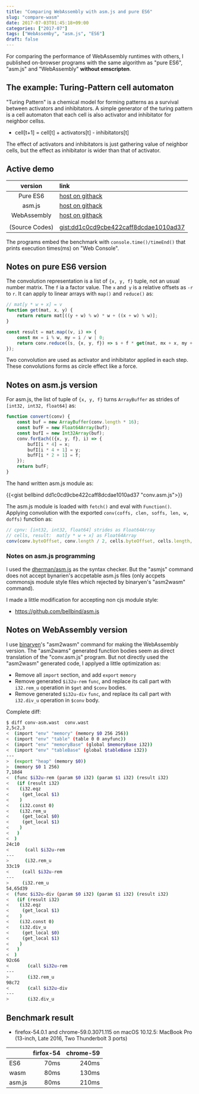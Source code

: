 ```yaml
---
title: "Comparing WebAssembly with asm.js and pure ES6"
slug: "compare-wasm"
date: 2017-07-03T01:45:18+09:00
categories: ["2017-07"]
tags: ["WebAssemby", "asm.js", "ES6"]
draft: false
---
```


For comparing the performance of WebAssembly runtimes with others,
I published on-browser programs with the same algorithm 
as "pure ES6", "asm.js" and "WebAssembly" **without emscripten**.

<!--more-->

## The example: Turing-Pattern cell automaton

"Turing Pattern" is a chemical model for forming patterns
as a survival between activators and inhibitators.
A simple generator of the turing pattern is a cell automaton that
each cell is also activator and inhibitator for neighbor cellss.

- cell[t+1] = cell[t] + activators[t] - inhibitators[t]

The effect of activators and inhibitators is just gathering value of neighbor cells,
but the effect as inhibitator is wider than that of activator.

## Active demo

| version      | link                                                                                                       |
|:------------:|:-----------------------------------------------------------------------------------------------------------|
| Pure ES6     | [host on githack](https://gist.githack.com/bellbind/dd1c0cd9cbe422caff8dcdae1010ad37/raw/index-es6.html)   |
| asm.js       | [host on githack](https://gist.githack.com/bellbind/dd1c0cd9cbe422caff8dcdae1010ad37/raw/index-asm.html)   |
| WebAssembly  | [host on githack](https://gist.githack.com/bellbind/dd1c0cd9cbe422caff8dcdae1010ad37/raw/index-wasm.html)  |
|              |                                                                                                            |
|(Source Codes)| [gist:dd1c0cd9cbe422caff8dcdae1010ad37](https://gist.github.com/bellbind/dd1c0cd9cbe422caff8dcdae1010ad37) |

The programs embed the benchmark with `console.time()/timeEnd()` that prints execution times(ms) on  "Web Console".

## Notes on pure ES6 version

The convolution representation is a list of `{x, y, f}` tuple, not an usual number matrix. 
The `f` ia a factor value. The `x` and` y` is a relative offsets as `-r` to `r`.
It can apply to linear arrays with `map()` and `reduce()` as:

```js
// mat[y * w + x] = v
function get(mat, x, y) {
    return return mat[((y + w) % w) * w + ((x + w) % w)];
}

const result = mat.map((v, i) => {
    const mx = i % w, my = i / w | 0;
    return conv.reduce((s, {x, y, f}) => s + f * get(mat, mx + x, my + y), 0);
});
```

Two convolution are used as activator and inhibitator applied in each step.
These convolutions forms as circle effect like a force.

## Notes on asm.js version

For asm.js, the list of tuple of `{x, y, f}`  turns `ArrayBuffer` as strides of `[int32, int32, float64]` as:

```js
function convert(conv) {
    const buf = new ArrayBuffer(conv.length * 16);
    const bufF = new Float64Array(buf);
    const bufI = new Int32Array(buf);
    conv.forEach(({x, y, f}, i) => {
        bufI[i * 4] = x;
        bufI[i * 4 + 1] = y;
        bufF[i * 2 + 1] = f;
    });
    return bufF;
}
```

The hand written asm.js module as:

{{<gist bellbind dd1c0cd9cbe422caff8dcdae1010ad37 "conv.asm.js">}}

The asm.js module is loaded with `fetch()` and eval with `Function()`.
Applying convolution with the exported `conv(coffs, clen, soffs, len, w, doffs)` function as:

```js
// cpnv: [int32, int32, float64] strides as Float64Array
// cells, result:  mat[y * w + x] as Float64Array
conv(conv.byteOffset, conv.length / 2, cells.byteOffset, cells.length, w, result.byteOffset);
```

### Notes on asm.js programming

I used the [dherman/asm.js](https://github.com/dherman/asm.js) as the syntax checker.
But the "asmjs" command does not accept bynarien's accpetable asm.js files
(only accpets commonsjs module style files which rejected by binaryen's "asm2wasm" command).

I made a little modification for accepting non cjs module style:

- https://github.com/bellbind/asm.js

## Notes on WebAssembly version

I use [binaryen](https://github.com/WebAssembly/binaryen)'s "asm2wasm" command for making the WebAssembly version.
The "asm2wams" generated function bodies seem as direct translation of the "conv.asm.js" program.
But not directly used the "asm2wasm" generated code, I applyed a little optimization as:

- Remove all `import` section, and add `export` `memory`
- Remove generated `$i32u-rem` `func`, and replace its call part with `i32.rem_u` operation in `$get` and `$conv` bodies.
- Remove generated `$i32u-div` `func`, and replace its call part with `i32.div_u` operation in `$conv` body.

Complete diff:

```bash
$ diff conv-asm.wast  conv.wast
2,5c2,3
<  (import "env" "memory" (memory $0 256 256))
<  (import "env" "table" (table 0 0 anyfunc))
<  (import "env" "memoryBase" (global $memoryBase i32))
<  (import "env" "tableBase" (global $tableBase i32))
---
>  (export "heap" (memory $0))
>  (memory $0 1 256)
7,18d4
<  (func $i32u-rem (param $0 i32) (param $1 i32) (result i32)
<   (if (result i32)
<    (i32.eqz
<     (get_local $1)
<    )
<    (i32.const 0)
<    (i32.rem_u
<     (get_local $0)
<     (get_local $1)
<    )
<   )
<  )
24c10
<      (call $i32u-rem
---
>      (i32.rem_u
33c19
<     (call $i32u-rem
---
>     (i32.rem_u
54,65d39
<  (func $i32u-div (param $0 i32) (param $1 i32) (result i32)
<   (if (result i32)
<    (i32.eqz
<     (get_local $1)
<    )
<    (i32.const 0)
<    (i32.div_u
<     (get_local $0)
<     (get_local $1)
<    )
<   )
<  )
92c66
<       (call $i32u-rem
---
>       (i32.rem_u
98c72
<       (call $i32u-div
---
>       (i32.div_u
```

## Benchmark result

- firefox-54.0.1 and chrome-59.0.3071.115 on macOS 10.12.5: MacBook Pro (13-inch, Late 2016, Two Thunderbolt 3 ports)

|      |firfox-54|chrome-59|
|------|--------:|--------:|
|ES6   | 70ms    | 240ms   |
|wasm  | 80ms    | 130ms   |
|asm.js| 80ms    | 210ms   |

